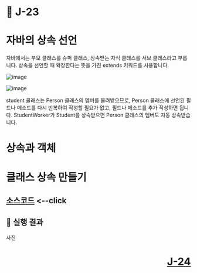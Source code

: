 # 📖 J-23

# 자바의 상속 선언 

자바에서는 부모 클래스를 슈퍼 클래스, 상속받는 자식 클래스를 서브 클래스라고 부릅니다. 상속을 선언할 때 확장한다는 뜻을 가진 extends 키워드를 사용합니다.

![image](https://github.com/user-attachments/assets/97eaf80a-94b4-403b-9876-78d7f092933d)

![image](https://github.com/user-attachments/assets/d06c7fd3-c624-4d76-a6f2-d1175a6a28d9)

student 클래스는 Person 클래스의 멤버를 물려받으므로, Person 클래스에 선언된 필드나 메소드를 다시 반복하여 작성할 필요가 없고, 필드나 메소드를 추가 작성하면 됩니다. StudentWorker가 Student를 상속받으면 Person 클래스의 멤버도 자동 상속받습니다.

# 상속과 객체

# 클래스 상속 만들기

[소스코드](./showColorPoint.java) <--click
---


📘 실행 결과
---

사진

# <p align="right">[J-24](./J_24.md)</p>
